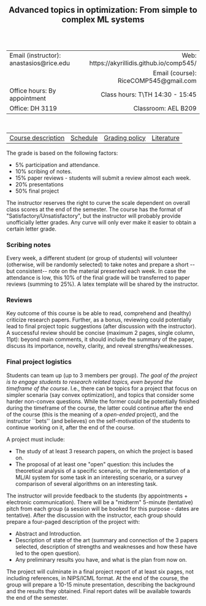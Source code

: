 <h2 align="center"><b> Advanced topics in optimization: From simple to complex ML systems</b> </h2>

<br>
<br>

<table style="width:100%">  
  <tr>
    <td>Email (instructor): anastasios@rice.edu</td>
    <td align="right">Web: https://akyrillidis.github.io/comp545/</td> 
  </tr>
  <tr>
    <td> </td>
    <td align="right">Email (course): RiceCOMP545@gmail.com</td> 
  </tr>
  <tr>
    <td>Office hours: By appointment </td>
    <td align="right">Class hours: T\TH 14:30 - 15:45</td> 
  </tr>
  <tr>
    <td>Office: DH 3119</td>
    <td align="right">Classroom: AEL B209 </td> 
  </tr>
</table>

<br>

<table style="width:100%">  
  <tr> 
    <td align="left"><a href="http://akyrillidis.github.io/comp545/">Course description</a></td>
    <td align="left"><a href="http://akyrillidis.github.io/comp545/schedule.html">Schedule</a></td> 
    <td align="left"><a href="http://akyrillidis.github.io/comp545/grading.html">Grading policy</a></td> 
    <td align="left"><a href="http://akyrillidis.github.io/comp545/literature.html">Literature</a></td> 
  </tr>
</table>

The grade is based on the following factors: 

- 5% participation and attendance.
- 10% scribing of notes.
- 15% paper reviews - students will submit a review almost each week. 
- 20% presentations
- 50% final project

The instructor reserves the right to curve the scale dependent on overall class scores at the end of the semester. 
The course has the format of "Satisfactory/Unsatisfactory", but the instructor will probably provide unofficially letter grades.
Any curve will only ever make it easier to obtain a certain letter grade.

### Scribing notes
Every week, a different student (or group of students) will volunteer (otherwise, will be randomly selected) to take notes and prepare a short --but consistent-- note on the material presented each week.
In case the attendance is low, this 10% of the final grade will be transferred to paper reviews (summing to 25%).
A latex template will be shared by the instructor.

### Reviews
Key outcome of this course is be able to read, comprehend and (healthy) criticize research papers. Further, as a bonus, reviewing could potentially lead to final project topic suggestions (after discussion with the instructor).
A successful review should be concise (maximum 2 pages, single column, 11pt): beyond main comments, it should include the summary of the paper, discuss its importance, novelty, clarity, and reveal strengths/weaknesses.

### Final project logistics

Students can team up (up to 3 members per group). 
_The goal of the project is to engage students to research related topics, even beyond the timeframe of the course_. 
I.e., there can be topics for a project that focus on simpler scenaria (say convex optimization), and topics that consider some harder non-convex questions. 
While the former could be potentially finished during the timeframe of the course, the latter could continue after the end of the course (this is the meaning of a _open-ended_ project), and the instructor ``bets'' (and believes) on the self-motivation of the students to continue working on it, after the end of the course.

A project must include: 

- The study of at least 3 research papers, on which the project is based on. 
- The proposal of at least one "open" question: this includes the theoretical analysis of a specific scenario, or the implementation of a ML/AI system for some task in an interesting scenario, or a survey comparison of several algorithms on an interesting task.

The instructor will provide feedback to the students (by appointments + electronic communication).
There will be a "midterm" 5-minute (tentative) pitch from each group (a session will be booked for this purpose - dates are tentative).
After the discussion with the instructor, each group should prepare a four-paged description of the project with: 

- Abstract and Introduction. 
- Description of state of the art (summary and connection of the 3 papers selected, description of strengths and weaknesses and how these have led to the open question). 
- Any preliminary results you have, and what is the plan from now on. 

The project will culminate in a final project report of at least six pages, not including references, in NIPS/ICML format. 
At the end of the course, the group will prepare a 10-15 minute presentation, describing the background and the results they obtained.
Final report dates will be available towards the end of the semester.
